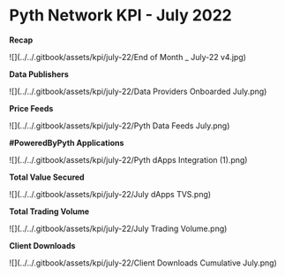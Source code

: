# Pyth Network KPI - July 2022

**Recap**

![](../../.gitbook/assets/kpi/july-22/End of Month _ July-22 v4.jpg)

**Data Publishers**

![](../../.gitbook/assets/kpi/july-22/Data Providers Onboarded July.png)

**Price Feeds**

![](../../.gitbook/assets/kpi/july-22/Pyth Data Feeds July.png)

**#PoweredByPyth Applications**

![](../../.gitbook/assets/kpi/july-22/Pyth dApps Integration (1).png)

**Total Value Secured**

![](../../.gitbook/assets/kpi/july-22/July dApps TVS.png)

**Total Trading Volume**

![](../../.gitbook/assets/kpi/july-22/July Trading Volume.png)

**Client Downloads**

![](../../.gitbook/assets/kpi/july-22/Client Downloads Cumulative July.png)
